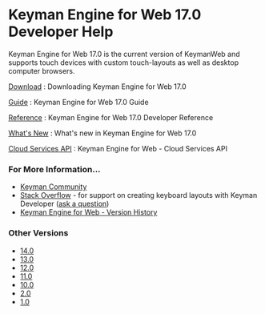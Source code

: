 # Keyman Engine for Web 17.0 Developer Help 
Keyman Engine for Web 17.0 is the current version of KeymanWeb and
supports touch devices with custom touch-layouts as well as desktop
computer browsers.

[Download](https://keyman.com/developer/keymanweb/)
:   Downloading Keyman Engine for Web 17.0

<!-- -->

[Guide](guide/)
:   Keyman Engine for Web 17.0 Guide

<!-- -->

[Reference](reference)
:   Keyman Engine for Web 17.0 Developer Reference

<!-- -->

[What's New](whats-new)
:   What's new in Keyman Engine for Web 17.0

<!-- -->

[Cloud Services API](../../../cloud/)
:   Keyman Engine for Web - Cloud Services API

### For More Information...

-   [Keyman Community](https://community.software.sil.org/c/keyman)
-   [Stack Overflow](https://stackoverflow.com/search?q=%5Bkeyman%5D) -
    for support on creating keyboard layouts with Keyman Developer ([ask
    a
    question](https://stackoverflow.com/questions/ask?tags=keyman,keyman-developer,keyboard,unicode))
-   [Keyman Engine for Web - Version History](../history)

### Other Versions

-   [14.0](../14.0)
-   [13.0](../13.0)
-   [12.0](../12.0)
-   [11.0](../11.0)
-   [10.0](../10.0)
-   [2.0](../2.0)
-   [1.0](../1.0)

